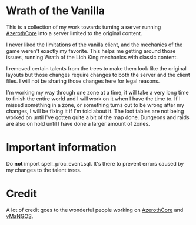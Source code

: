 # Wrath of the Vanilla
This is a collection of my work towards turning a server running [AzerothCore](https://github.com/azerothcore/azerothcore-wotlk) into a server limited to the original content.

I never liked the limitations of the vanilla client, and the mechanics of the game weren't exactly my favorite. This helps me getting around those issues, running Wrath of the Lich King mechanics with classic content.

I removed certain talents from the trees to make them look like the original layouts but those changes require changes to both the server and the client files. I will not be sharing those changes here for legal reasons.

I'm working my way through one zone at a time, it will take a very long time to finish the entire world and I will work on it when I have the time to. If I missed something in a zone, or something turns out to be wrong after my changes, I will be fixing it if I'm told about it. The loot tables are not being worked on until I've gotten quite a bit of the map done. Dungeons and raids are also on hold until I have done a larger amount of zones.

# Important information
Do **not** import spell_proc_event.sql. It's there to prevent errors caused by my changes to the talent trees.

# Credit
A lot of credit goes to the wonderful people working on [AzerothCore](https://github.com/azerothcore/azerothcore-wotlk) and [vMaNGOS](https://github.com/vmangos).
